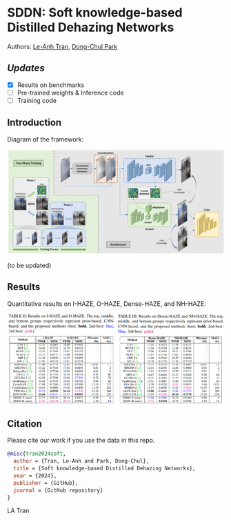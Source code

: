 # SDDN: Soft knowledge-based Distilled Dehazing Networks

Authors: [Le-Anh Tran](https://scholar.google.com/citations?user=WzcUE5YAAAAJ&hl=en), [Dong-Chul Park](https://scholar.google.com/citations?user=VZUH4sUAAAAJ&hl=en)

## ***Updates***
- [x] Results on benchmarks
- [ ] Pre-trained weights & Inference code
- [ ] Training code

## Introduction

Diagram of the framework:

<p align="center">
<img src="docs/SDDN.png" width="1000">
</p>

(to be updated)

## Results

Quantitative results on I-HAZE, O-HAZE, Dense-HAZE, and NH-HAZE:

<p align="center">
<img src="docs/results_ancuti.png" width="1000">
</p>

## Citation

Please cite our work if you use the data in this repo. 

```bibtex
@misc{tran2024soft,
  author = {Tran, Le-Anh and Park, Dong-Chul},
  title = {Soft knowledge-based Distilled Dehazing Networks},
  year = {2024},
  publisher = {GitHub},
  journal = {GitHub repository}
}
```

LA Tran
